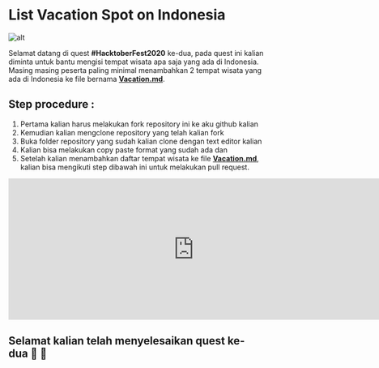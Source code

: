 # List Vacation Spot on Indonesia

![alt](https://lh3.googleusercontent.com/proxy/WAEVWqbzOFUtnuSnBqnREvRYrTznCU_AMTCH6fAiI5gqSA91KGqFAyV72Qop_sy-Lt04w7QaOftnsAaiX314fACbBQoZneLqSQxg2eAAs4sR7Lz94JjSqLhU4u1ROkCaFEvZUw)

Selamat datang di quest **#HacktoberFest2020** ke-dua, pada quest ini kalian diminta untuk bantu mengisi tempat wisata apa saja yang ada di Indonesia. Masing masing peserta paling minimal menambahkan 2 tempat wisata yang ada di Indonesia ke file bernama **[Vacation.md](https://github.com/tiuinws/list-vacation-spot-on-indonesia/blob/master/Vacation.md)**.

## Step procedure :
1. Pertama kalian harus melakukan fork repository ini ke aku github kalian
2. Kemudian kalian mengclone repository yang telah kalian fork 
3. Buka folder repository yang sudah kalian clone dengan text editor kalian
4. Kalian bisa melakukan copy paste format yang sudah ada dan 
5. Setelah kalian menambahkan daftar tempat wisata ke file **[Vacation.md](https://github.com/tiuinws/list-vacation-spot-on-indonesia/blob/master/Vacation.md)**, kalian bisa mengikuti step dibawah ini untuk melakukan pull request.

<iframe
  src="https://carbon.now.sh/embed?bg=rgba(171%2C%20184%2C%20195%2C%201)&t=seti&wt=none&l=application%2Fx-sh&ds=true&dsyoff=20px&dsblur=68px&wc=true&wa=true&pv=56px&ph=56px&ln=false&fl=1&fm=Hack&fs=14px&lh=133%25&si=false&es=2x&wm=false&code=git%2520status%2520%250Agit%2520add%2520.%250Agit%2520commit%2520-m%2520%2522Nama%2520kalian%2520add%2520new%2520Vacation%2520Spots%2520%2523HacktoberFest2020%2522%250Agit%2520checkout%2520-b%2520usernamekalian%2520(example%2520%253A%2520git%2520checkout%2520-b%2520rofi)%250Agit%2520push%2520-u%2520origin%2520rofi"
  style="width: 732px; height: 279px; border:0; transform: scale(1); overflow:hidden;"
  sandbox="allow-scripts allow-same-origin">
</iframe>

## Selamat kalian telah menyelesaikan quest ke-dua :clap: :clap:
